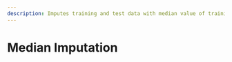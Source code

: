 ```yaml
---
description: Imputes training and test data with median value of training data
---
```


# Median Imputation

